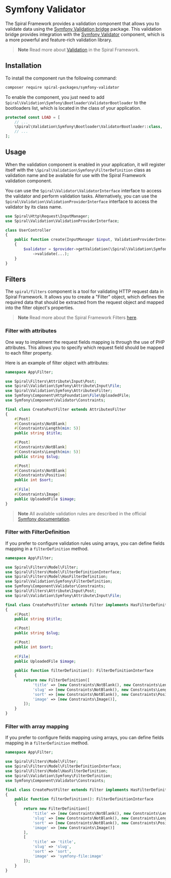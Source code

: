 # Symfony Validator

The Spiral Framework provides a validation component that allows you to validate data using
the [Symfony Validation bridge](https://github.com/spiral-packages/symfony-validator) package. This validation bridge
provides integration with the [Symfony Validator](https://github.com/symfony/validator) component, which is a more
powerful and feature-rich validation library.

> **Note**
> Read more about [Validation](factory.md) in the Spiral Framework.

## Installation

To install the component run the following command:

```bash
composer require spiral-packages/symfony-validator
```

To enable the component, you just need to add `Spiral\Validation\Symfony\Bootloader\ValidatorBootloader`
to the bootloaders list, which is located in the class of your application.

```php
protected const LOAD = [
    // ...
    \Spiral\Validation\Symfony\Bootloader\ValidatorBootloader::class,
    // ...
];
```

## Usage

When the validation component is enabled in your application, it will register itself with
the `\Spiral\Validation\Symfony\FilterDefinition` class as validation name and be available for use with the Spiral
Framework validation component.

You can use the `Spiral\Validator\ValidatorInterface` interface to access the validator and perform validation tasks.
Alternatively, you can use the `Spiral\Validation\ValidationProviderInterface` interface to access the validator by its
class name.

```php
use Spiral\Http\Request\InputManager;
use Spiral\Validation\ValidationProviderInterface;

class UserController
{
    public function create(InputManager $input, ValidationProviderInterface $provider)
    {
        $validator = $provider->getValidation(\Spiral\Validation\Symfony\FilterDefinition::class)
            ->validate(...);
    }
}
```

## Filters

The `spiral/filters` component is a tool for validating HTTP request data in Spiral Framework. It allows you to create
a "Filter" object, which defines the required data that should be extracted from the request object and mapped into the
filter object's properties.

> **Note**
> Read more about the Spiral Framework Filters [here](../filters/filter.md).

### Filter with attributes

One way to implement the request fields mapping is through the use of PHP attributes. This allows you to specify which
request field should be mapped to each filter property.

Here is an example of filter object with attributes:

```php
namespace App\Filter;

use Spiral\Filters\Attribute\Input\Post;
use Spiral\Validation\Symfony\Attribute\Input\File;
use Spiral\Validation\Symfony\AttributesFilter;
use Symfony\Component\HttpFoundation\File\UploadedFile;
use Symfony\Component\Validator\Constraints;

final class CreatePostFilter extends AttributesFilter
{
    #[Post]
    #[Constraints\NotBlank]
    #[Constraints\Length(min: 5)]
    public string $title;

    #[Post]
    #[Constraints\NotBlank]
    #[Constraints\Length(min: 5)]
    public string $slug;

    #[Post]
    #[Constraints\NotBlank]
    #[Constraints\Positive]
    public int $sort;
    
    #[File]
    #[Constraints\Image]
    public UploadedFile $image;
}
```

> **Note**
> All available validation rules are described in the official
> [Symfony documentation](https://symfony.com/doc/6.0/validation.html#constraints).

### Filter with FilterDefinition

If you prefer to configure validation rules using arrays, you can define fields mapping in a `filterDefinition` method.

```php
namespace App\Filter;

use Spiral\Filters\Model\Filter;
use Spiral\Filters\Model\FilterDefinitionInterface;
use Spiral\Filters\Model\HasFilterDefinition;
use Spiral\Validation\Symfony\FilterDefinition;
use Symfony\Component\Validator\Constraints;
use Spiral\Filters\Attribute\Input\Post;
use Spiral\Validation\Symfony\Attribute\Input\File;

final class CreatePostFilter extends Filter implements HasFilterDefinition
{
    #[Post]
    public string $title;

    #[Post]
    public string $slug;

    #[Post]
    public int $sort;
    
    #[File]
    public UploadedFile $image;
    
    public function filterDefinition(): FilterDefinitionInterface
    {
        return new FilterDefinition([
            'title' => [new Constraints\NotBlank(), new Constraints\Length(min: 5)],
            'slug' => [new Constraints\NotBlank(), new Constraints\Length(min: 5)],
            'sort' => [new Constraints\NotBlank(), new Constraints\Positive()],
            'image' => [new Constraints\Image()],
        ]);
    }
}
```

### Filter with array mapping

If you prefer to configure fields mapping using arrays, you can define fields mapping in a `filterDefinition` method.

```php
namespace App\Filter;

use Spiral\Filters\Model\Filter;
use Spiral\Filters\Model\FilterDefinitionInterface;
use Spiral\Filters\Model\HasFilterDefinition;
use Spiral\Validation\Symfony\FilterDefinition;
use Symfony\Component\Validator\Constraints;

final class CreatePostFilter extends Filter implements HasFilterDefinition
{
    public function filterDefinition(): FilterDefinitionInterface
    {
        return new FilterDefinition([
            'title' => [new Constraints\NotBlank(), new Constraints\Length(min: 5)],
            'slug' => [new Constraints\NotBlank(), new Constraints\Length(min: 5)],
            'sort' => [new Constraints\NotBlank(), new Constraints\Positive()],
            'image' => [new Constraints\Image()]
        ],
        [
            'title' => 'title',
            'slug' => 'slug',
            'sort' => 'sort',
            'image' => 'symfony-file:image'
        ]);
    }
}
```